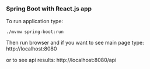 ### Spring Boot with React.js app

To run application type:
```
./mvnw spring-boot:run
```

Then run browser and if you want to see main page type:
http://localhost:8080

or to see api results:
http://localhost:8080/api
